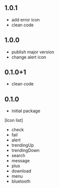## 1.0.1
* add error icon
* clean code

## 1.0.0
* publish major version
* change alert icon

## 0.1.0+1

* clean code

## 0.1.0

* initial package

[Icon list]
- check
- fail
- alert
- trendingUp
- trendingDown
- search
- message
- plus
- download
- menu
- bluetooth

